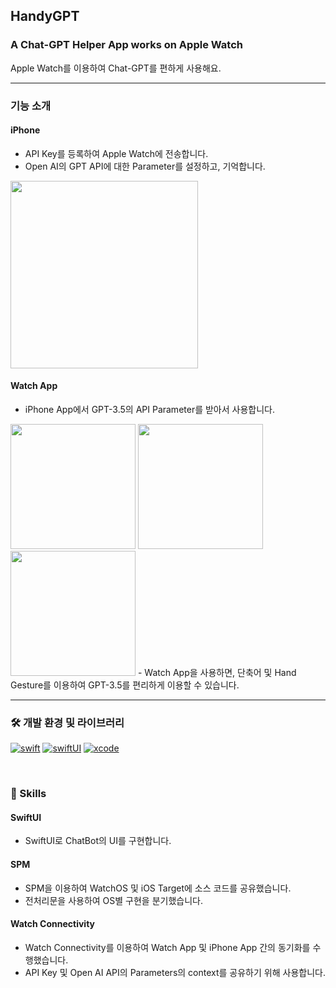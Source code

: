 ## HandyGPT

### A Chat-GPT Helper App works on Apple Watch

Apple Watch를 이용하여 Chat-GPT를 편하게 사용해요.

---

### 기능 소개

#### iPhone
- API Key를 등록하여 Apple Watch에 전송합니다.
- Open AI의 GPT API에 대한 Parameter를 설정하고, 기억합니다.
<img src="https://github.com/L-j-h-c/HandyGPT/assets/77208067/eb80be34-441c-462c-922f-2b6eb68ac21d" width=300/>

#### Watch App
- iPhone App에서 GPT-3.5의 API Parameter를 받아서 사용합니다.
<img src="https://github.com/L-j-h-c/HandyGPT/assets/77208067/d6779ade-bec1-4b06-9fa9-b7b100874d30" width=200/>
<img src="https://github.com/L-j-h-c/HandyGPT/assets/77208067/c7132039-45eb-4f26-97ed-db99e8169e4c" width=200/>
<img src="https://github.com/L-j-h-c/HandyGPT/assets/77208067/0320b4b9-fde3-4232-9f82-8f54440e5bcc" width=200/>
- Watch App을 사용하면, 단축어 및 Hand Gesture를 이용하여 GPT-3.5를 편리하게 이용할 수 있습니다.

---

### 🛠 개발 환경 및 라이브러리
[![swift](https://img.shields.io/badge/swift-5.8-orange)]() [![swiftUI](https://img.shields.io/badge/swiftUI-3.0-orange)]() [![xcode](https://img.shields.io/badge/Xcode-14.2-blue)]()

<br>

### 🏡 Skills

#### SwiftUI
- SwiftUI로 ChatBot의 UI를 구현합니다.

#### SPM
- SPM을 이용하여 WatchOS 및 iOS Target에 소스 코드를 공유했습니다.
- 전처리문을 사용하여 OS별 구현을 분기했습니다.

#### Watch Connectivity
- Watch Connectivity를 이용하여 Watch App 및 iPhone App 간의 동기화를 수행했습니다.
- API Key 및 Open AI API의 Parameters의 context를 공유하기 위해 사용합니다.
